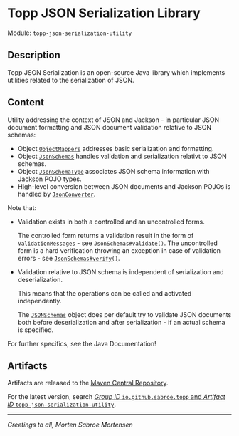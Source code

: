# Topp JSON Serialization Library

Module: `topp-json-serialization-utility`

## Description

Topp JSON Serialization is an open-source Java library which implements utilities related to the serialization of JSON.

## Content

Utility addressing the context of JSON and Jackson - in particular JSON document formatting and JSON document validation relative to JSON schemas:

* Object [`ObjectMappers`](src/main/java/com/yelstream/topp/jackson/databind/ObjectMappers.java) addresses basic serialization and formatting.
* Object [`JsonSchemas`](src/main/java/com/yelstream/topp/jackson/schema/JsonSchemaFactories.java) handles validation and serialization relativt to JSON schemas.
* Object [`JsonSchemaType`](src/main/java/com/yelstream/topp/jackson/schema/JsonSchemaType.java) associates JSON schema information with Jackson POJO types.
* High-level conversion between JSON documents and Jackson POJOs is handled by [`JsonConverter`](src/main/java/com/yelstream/topp/jackson/util/JsonConverter.java).

Note that:

* Validation exists in both a controlled and an uncontrolled forms.

  The controlled form returns a validation result in the form of [`ValidationMessages`](src/main/java/com/yelstream/topp/jackson/schema/ValidationMessages.java) - see [`JsonSchemas#validate()`](src/main/java/com/yelstream/topp/jackson/schema/JsonSchemas.java).
  The uncontrolled form is a hard verification throwing an exception in case of validation errors - see [`JsonSchemas#verify()`](src/main/java/com/yelstream/topp/jackson/schema/JsonSchemas.java).

* Validation relative to JSON schema is independent of serialization and deserialization.

  This means that the operations can be called and activated independently.

  The [`JSONSchemas`](src/main/java/com/yelstream/topp/jackson/schema/JsonSchemas.java) object does per default try to validate JSON documents both before deserialization and after serialization -
  if an actual schema is specified.

For further specifics, see the Java Documentation!


## Artifacts

Artifacts are released to the [Maven Central Repository](https://search.maven.org/).

For the latest version,
search
[_Group ID_ `io.github.sabroe.topp` and _Artifact ID_ `topp-json-serialization-utility`](https://search.maven.org/search?q=g:io.github.sabroe.topp%20AND%20a:topp-json-serialization-utility).

---

_Greetings to all, Morten Sabroe Mortensen_
